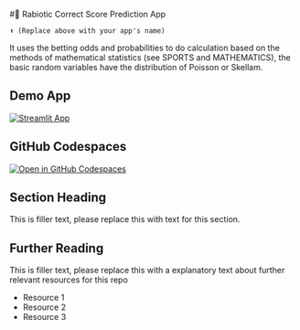 #🤖 Rabiotic Correct Score Prediction App
```
⬆️ (Replace above with your app's name)
```

It uses the betting odds and probabilities to do calculation based on the methods of mathematical statistics (see SPORTS and MATHEMATICS), the basic random variables have the distribution of Poisson or Skellam.

## Demo App

[![Streamlit App](https://static.streamlit.io/badges/streamlit_badge_black_white.svg)](https://Correctscorepredictionapp.streamlit.app/)

## GitHub Codespaces

[![Open in GitHub Codespaces](https://github.com/codespaces/badge.svg)](https://codespaces.new/streamlit/app-starter-kit?quickstart=1)

## Section Heading

This is filler text, please replace this with text for this section.

## Further Reading

This is filler text, please replace this with a explanatory text about further relevant resources for this repo
- Resource 1
- Resource 2
- Resource 3
